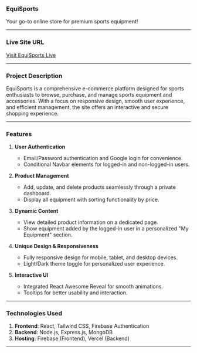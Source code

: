 ### **EquiSports**  
Your go-to online store for premium sports equipment!

---

### **Live Site URL**  
[Visit EquiSports Live](https://ph-assignment-10-79f51.web.app/)

---

### **Project Description**  
EquiSports is a comprehensive e-commerce platform designed for sports enthusiasts to browse, purchase, and manage sports equipment and accessories. With a focus on responsive design, smooth user experience, and efficient management, the site offers an interactive and secure shopping experience.

---

### **Features**  
1. **User Authentication**  
   - Email/Password authentication and Google login for convenience.  
   - Conditional Navbar elements for logged-in and non-logged-in users.  

2. **Product Management**  
   - Add, update, and delete products seamlessly through a private dashboard.  
   - Display all equipment with sorting functionality by price.  

3. **Dynamic Content**  
   - View detailed product information on a dedicated page.  
   - Show equipment added by the logged-in user in a personalized "My Equipment" section.  

4. **Unique Design & Responsiveness**  
   - Fully responsive design for mobile, tablet, and desktop devices.  
   - Light/Dark theme toggle for personalized user experience.  

5. **Interactive UI**  
   - Integrated React Awesome Reveal for smooth animations.  
   - Tooltips for better usability and interaction.  

---

### **Technologies Used**  
1. **Frontend**: React, Tailwind CSS, Firebase Authentication  
2. **Backend**: Node.js, Express.js, MongoDB  
3. **Hosting**: Firebase (Frontend), Vercel (Backend)  

---
